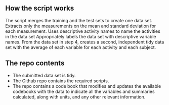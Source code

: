 ## How the script works
The script merges the training and the test sets to create one data set.
Extracts only the measurements on the mean and standard deviation for each measurement.
Uses descriptive activity names to name the activities in the data set
Appropriately labels the data set with descriptive variable names.
From the data set in step 4, creates a second, independent tidy data set with the average of each variable for each activity and each subject.

## The repo contents
- The submitted data set is tidy.
- The Github repo contains the required scripts.
- The repo contains a code book that modifies and updates the available codebooks with the data to indicate all the variables and summaries calculated, along with units, and any other relevant information.






